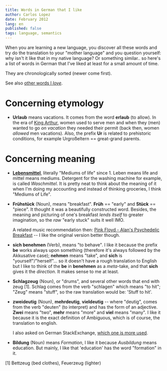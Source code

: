 ```yaml
---
title: Words in German that I like
author: Carlos Lopez
date: February 2012
lang: en
published: false
tags: language, semantics
---
```


When you are learning a new language, you discover all these words and try do the translation to your "mother language" and you question yourself: why isn't it like that in my native language? Or something similar.. so here's a list of words in German that I've liked at least for a small amount of time.

They are chronologically sorted (newer come first).

See also [other words I _love_](http://www.wordnik.com/users/kmels/favorites).

# Concerning etymology

* **Urlaub** means vacations. It comes from the word **erlaub** (to allow). In the era of [King Arthur](http://en.wikipedia.org/wiki/King_Arthur), women used to serve men and when they (men) wanted to go _on vacation_ they needed their permit (back then, women _allowed_ men vacations). Also, the prefix **Ur** is related to prehistoric conditions, for example Urgroßeltern == great-grand parents. 

# Concerning meaning

* **[Lebensmittel](http://www.dict.cc/?s=Lebensmittel)**, literally "Mediums of life" since 1. Leben means life and mittel means mediums. Detergent for the washing machine for example, is called *Waschmittel*. It is pretty neat to think about the meaning of it when I'm doing my accounting and instead of thinking groceries, I think "Mediums of Life".

* **Frühstück** (Noun), means "breakfast". **Früh** == "early" and **Stück** == "piece". It thought it was a beautifully constructed word. Besides, the meaning and picturing of one's breakfast _lends itself_ to greater imagination, so the _raw_ "early stuck" suits it well IMO.

    A related music recommendation then: [Pink Floyd - Alan's Psychedelic Breakfast](http://www.youtube.com/watch?v=oPxJw5YfFqk) -- I like the original version better though.

* **sich benehmen** (Verb), means "to behave". I like it because the prefix **be** works always upon something (therefore it's always followed by the Akkusative case); **nehmen** means "take", and **sich** is "yourself"/"herself"... so it doesn't have a rough translation to English but I like to think of the **be** in **benehmen** as a _meta_-take, and that **sich** gives it the _direction_. It makes sense to me at least.

* **Schlagzeug** (Noun), or "drums", and several other words that end with zeug [1]. Schlag comes from the verb "schlagen" which means "to hit"; "Zeug" means "stuff", so the raw translation would be: 'Stuff to hit'. 

* **zweideutig** (Noun), **mehrdeutig**, **vieldeutig** -- where "deutig", comes from the verb "deuten" (to interpret) and has the form of an adjective. **Zwei** means "two", **mehr** means "more" and **viel** means "many". I like it because it is the exact definition of Ambiguous, which is of course, the translation to english.

    I also asked on German StackExchange, [which one is more used](http://german.stackexchange.com/questions/4121/which-of-these-is-more-common-to-say-zweideutig-mehrdeutig-vieldeutig).

* **Bildung** (Noun) means _Formation_, I like it because *Ausbildung* means education. But mainly, I like that 'education' has the word "formation" in it.

[1] Bettzeug (bed clothes), Feuerzeug (lighter)